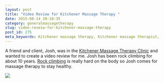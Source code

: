 ```yaml
---
layout: post
title: "Video Review for Kitchener Massage Therapy "
date: 2015-08-14 20:18:35
category: generalmassagetherapy
slug: video-reveiw-for-kitchener-massage-therapy
post_id: 275
meta_keywords: Kitchener massage therapy, Kitchener massage therapist, massage therapist Kitchener , massage therapy Kitchener, Kitchener registered massage therapy, Kitchener registered massage therapist, registered massage therapist Kitchener , registered massage therapy Kitchener, Deep tissue massage, massage, sports massage, Kitchener sports massage, massage therapy, massage therapist, registered massage therapist, registered massage therapy, testimonial, video review 
---
```

<p>A friend and client, Josh, was in the <a title="Clinic Information" href="{{site.url}}/clinic-information/index.html" >Kitchener Massage Therapy Clinic</a> and wanted to create a video review for me. Josh has been rock climbing for about 10 years. <a title="Rock Climbing and Massage Therapy" href="{{site.url}}/about/rock-climbing-as-a-lifestyle/index.html" >Rock climbing</a> is really hard on the body so Josh comes for massage therapy to stay healthy.


<div class="entry-image">
	<a href="https://www.youtube.com/watch?v=RC_Ao0gda3k" data-lightbox="iframe">
	<img src="https://img.youtube.com/vi/RC_Ao0gda3k/0.jpg" frameborder="0">
	</a>
</div>
